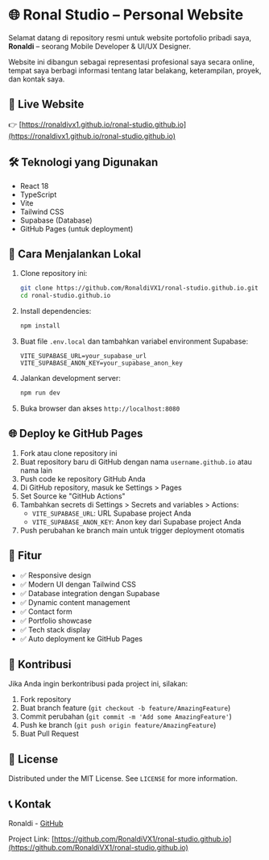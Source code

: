 
# 🌐 Ronal Studio – Personal Website

Selamat datang di repository resmi untuk website portofolio pribadi saya, **Ronaldi** – seorang Mobile Developer & UI/UX Designer.

Website ini dibangun sebagai representasi profesional saya secara online, tempat saya berbagi informasi tentang latar belakang, keterampilan, proyek, dan kontak saya.

## 🔗 Live Website

👉 [https://ronaldivx1.github.io/ronal-studio.github.io](https://ronaldivx1.github.io/ronal-studio.github.io)

## 🛠️ Teknologi yang Digunakan

- React 18
- TypeScript
- Vite
- Tailwind CSS
- Supabase (Database)
- GitHub Pages (untuk deployment)

## 🚀 Cara Menjalankan Lokal

1. Clone repository ini:
   ```bash
   git clone https://github.com/RonaldiVX1/ronal-studio.github.io.git
   cd ronal-studio.github.io
   ```

2. Install dependencies:
   ```bash
   npm install
   ```

3. Buat file `.env.local` dan tambahkan variabel environment Supabase:
   ```env
   VITE_SUPABASE_URL=your_supabase_url
   VITE_SUPABASE_ANON_KEY=your_supabase_anon_key
   ```

4. Jalankan development server:
   ```bash
   npm run dev
   ```

5. Buka browser dan akses `http://localhost:8080`

## 🌐 Deploy ke GitHub Pages

1. Fork atau clone repository ini
2. Buat repository baru di GitHub dengan nama `username.github.io` atau nama lain
3. Push code ke repository GitHub Anda
4. Di GitHub repository, masuk ke Settings > Pages
5. Set Source ke "GitHub Actions"
6. Tambahkan secrets di Settings > Secrets and variables > Actions:
   - `VITE_SUPABASE_URL`: URL Supabase project Anda
   - `VITE_SUPABASE_ANON_KEY`: Anon key dari Supabase project Anda
7. Push perubahan ke branch main untuk trigger deployment otomatis

## 📝 Fitur

- ✅ Responsive design
- ✅ Modern UI dengan Tailwind CSS
- ✅ Database integration dengan Supabase
- ✅ Dynamic content management
- ✅ Contact form
- ✅ Portfolio showcase
- ✅ Tech stack display
- ✅ Auto deployment ke GitHub Pages

## 🤝 Kontribusi

Jika Anda ingin berkontribusi pada project ini, silakan:

1. Fork repository
2. Buat branch feature (`git checkout -b feature/AmazingFeature`)
3. Commit perubahan (`git commit -m 'Add some AmazingFeature'`)
4. Push ke branch (`git push origin feature/AmazingFeature`)
5. Buat Pull Request

## 📄 License

Distributed under the MIT License. See `LICENSE` for more information.

## 📞 Kontak

Ronaldi - [GitHub](https://github.com/RonaldiVX1)

Project Link: [https://github.com/RonaldiVX1/ronal-studio.github.io](https://github.com/RonaldiVX1/ronal-studio.github.io)
